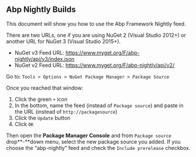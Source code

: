 ## Abp Nightly Builds

This document will show you how to use the Abp Framework Nightly feed.

There are two URLs, one if you are using NuGet 2 (Visual Studio 2012+) or another URL for NuGet 3 (Visual Studio 2015+).

- NuGet v3 Feed URL: <https://www.myget.org/F/abp-nightly/api/v3/index.json>
- NuGet v2 Feed URL: <https://www.myget.org/F/abp-nightly/api/v2/>

Go to: `Tools > Options > NuGet Package Manager > Package Source`

Once you reached that window:

1. Click the green `+` icon
2. In the bottom, name the feed (instead of `Package source`) and paste in the URL (instead of `http://packagesource`)
3. Click the `Update` button
4. Click `OK`

Then open the **Package Manager Console** and from `Package source` drop**-**down menu, select the new package source you added. If you choose the “abp-nightly” feed and check the `Include prerelease` checkbox.
